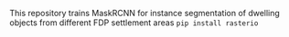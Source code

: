 This repository trains MaskRCNN for instance segmentation of dwelling objects from different FDP settlement areas
```pip install rasterio```
